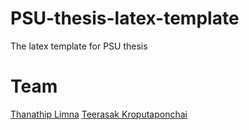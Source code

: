 PSU-thesis-latex-template
=========================

The latex template for PSU thesis 

Team
====
[Thanathip Limna](https://github.com/sdayu)
[Teerasak Kroputaponchai](http://github.com/ibotdotout)


